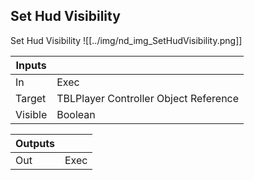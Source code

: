 ## Set Hud Visibility
Set Hud Visibility
![[../img/nd_img_SetHudVisibility.png]]

|Inputs||
|--|--|
| In | Exec |
| Target | TBLPlayer Controller Object Reference |
| Visible | Boolean |

|Outputs||
|--|--|
| Out | Exec |
